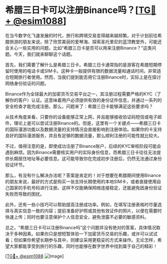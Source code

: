# 希腊三日卡可以注册Binance吗？[[TG💪+ @esim1088](https://t.me/s/esim1088)]

在当今数字化飞速发展的时代，旅行和跨境交易变得越来越频繁。对于计划前往希腊旅游的朋友来说，除了欣赏美丽的爱琴海、探索圣托里尼的蓝顶教堂外，可能还会关心一些实用的问题，比如“希腊三日卡是否可以用来注册Binance？”这类问题。今天，我们就来聊聊这个话题。

首先，我们需要了解什么是希腊三日卡。希腊三日卡通常指的是游客在希腊短期停留时使用的电话卡或SIM卡。这种卡一般提供有限的数据流量和通话时间，非常适合短期旅行者使用。然而，当我们提到能否用它注册Binance时，实际上是在探讨网络身份验证的问题。

Binance作为全球最大的加密货币交易平台之一，其注册过程需要严格的KYC（了解你的客户）认证。这意味着用户必须提供有效的身份证件信息，并通过一系列的安全检查才能完成注册。那么，问题来了：希腊三日卡能够满足这些要求吗？

从技术角度来看，只要你的设备能够正常上网，并且能够接收验证码短信或电子邮件，理论上是可以尝试注册Binance的。但是，这里有一个关键点——希腊三日卡的国际漫游功能以及数据流量的支持情况会直接影响到注册体验。如果你的卡支持良好的国际漫游服务，并且有足够的数据流量，那么顺利注册的可能性就比较大。

不过，值得注意的是，即使成功注册了Binance账户，后续的KYC审核阶段可能会遇到麻烦。因为Binance需要核实用户的实际身份信息，而希腊三日卡往往无法提供长期居住地址等必要信息。这可能导致你在完成初步注册后，仍然无法通过身份验证环节。

那么，有没有什么解决办法呢？答案是肯定的！对于想要在希腊期间使用Binance的朋友来说，最好的方式是购买一张支持长期使用的本地SIM卡，或者直接使用自己国家的手机号码进行注册。这样不仅能确保网络连接稳定，还能避免因身份验证失败而导致的困扰。

此外，还有一些小技巧可以帮助提高注册成功率。例如，在填写注册表格时尽量选择与真实信息一致的内容；提前准备好护照或其他有效证件的照片，以便在需要时快速上传；同时也要注意保护个人信息安全，避免泄露不必要的敏感资料。

总之，“希腊三日卡可以注册Binance吗”这个问题并没有绝对的答案，具体情况取决于多种因素。如果你只是想短暂体验一下加密货币交易的乐趣，或许可以试试看；但如果你希望长期参与其中，则建议采用更稳妥的方式来操作。无论怎样，希望大家都能享受到旅行的乐趣，同时也能够在数字世界中找到属于自己的精彩！

[[TG💪+ @esim1088](https://t.me/s/esim1088) ![Image](https://i.postimg.cc/4NQfJmqS/Snipaste-2025-05-13-00-14-12.png)]